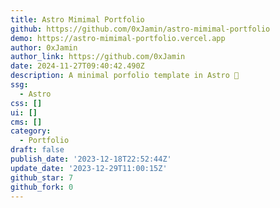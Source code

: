 ```yaml
---
title: Astro Mimimal Portfolio
github: https://github.com/0xJamin/astro-mimimal-portfolio
demo: https://astro-mimimal-portfolio.vercel.app
author: 0xJamin
author_link: https://github.com/0xJamin
date: 2024-11-27T09:40:42.490Z
description: A minimal porfolio template in Astro 🚀
ssg:
  - Astro
css: []
ui: []
cms: []
category:
  - Portfolio
draft: false
publish_date: '2023-12-18T22:52:44Z'
update_date: '2023-12-29T11:00:15Z'
github_star: 7
github_fork: 0
---
```

